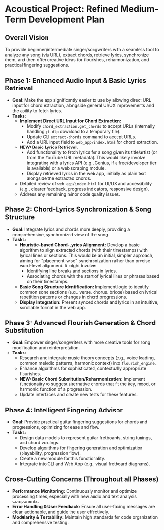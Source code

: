 # Acoustical Project: Refined Medium-Term Development Plan

## Overall Vision
To provide beginner/intermediate singer/songwriters with a seamless tool to analyze any song (via URL), extract chords, retrieve lyrics, synchronize them, and then offer creative ideas for flourishes, reharmonization, and practical fingering suggestions.

## Phase 1: Enhanced Audio Input & Basic Lyrics Retrieval
*   **Goal:** Make the app significantly easier to use by allowing direct URL input for chord extraction, alongside general UI/UX improvements and the ability to fetch lyrics.
*   **Tasks:**
    *   **Implement Direct URL Input for Chord Extraction:**
        *   Modify `chord_extraction.get_chords` to accept URLs (internally handling `yt-dlp` download to a temporary file).
        *   Update CLI `extract-chords` command to accept URLs.
        *   Add a URL input field to `web_app/index.html` for chord extraction.
    *   **NEW: Basic Lyrics Retrieval:**
        *   Add functionality to fetch lyrics for a song given its title/artist (or from the YouTube URL metadata). This would likely involve integrating with a lyrics API (e.g., Genius, if a free/developer tier is available) or a web scraping module.
        *   Display retrieved lyrics in the web app, initially as plain text alongside the extracted chords.
    *   Detailed review of `web_app/index.html` for UI/UX and accessibility (e.g., clearer feedback, progress indicators, responsive design).
    *   Address any remaining minor code quality issues.

## Phase 2: Chord-Lyrics Synchronization & Song Structure
*   **Goal:** Integrate lyrics and chords more deeply, providing a comprehensive, synchronized view of the song.
*   **Tasks:**
    *   **Heuristic-based Chord-Lyrics Alignment:** Develop a basic algorithm to align extracted chords (with their timestamps) with lyrical lines or sections. This would be an initial, simpler approach, aiming for "placement-wise" synchronization rather than precise word-level alignment. It might involve:
        *   Identifying line breaks and sections in lyrics.
        *   Associating chords with the start of lyrical lines or phrases based on their timestamps.
    *   **Basic Song Structure Identification:** Implement logic to identify common song sections (e.g., verse, chorus, bridge) based on lyrical repetition patterns or changes in chord progressions.
    *   **Display Integration:** Present synced chords and lyrics in an intuitive, scrollable format in the web app.

## Phase 3: Advanced Flourish Generation & Chord Substitution
*   **Goal:** Empower singer/songwriters with more creative tools for song modification and reinterpretation.
*   **Tasks:**
    *   Research and integrate music theory concepts (e.g., voice leading, common melodic patterns, harmonic context) into `flourish_engine`.
    *   Enhance algorithms for sophisticated, contextually appropriate flourishes.
    *   **NEW: Basic Chord Substitution/Reharmonization:** Implement functionality to suggest alternative chords that fit the key, mood, or harmonic function of a progression.
    *   Update interfaces and create new tests for these features.

## Phase 4: Intelligent Fingering Advisor
*   **Goal:** Provide practical guitar fingering suggestions for chords and progressions, optimizing for ease and flow.
*   **Tasks:**
    *   Design data models to represent guitar fretboards, string tunings, and chord voicings.
    *   Develop algorithms for fingering generation and optimization (playability, progression flow).
    *   Create a new module for this functionality.
    *   Integrate into CLI and Web App (e.g., visual fretboard diagrams).

## Cross-Cutting Concerns (Throughout all Phases)
*   **Performance Monitoring:** Continuously monitor and optimize processing times, especially with new audio and text analysis components.
*   **Error Handling & User Feedback:** Ensure all user-facing messages are clear, actionable, and guide the user effectively.
*   **Modularity & Testability:** Maintain high standards for code organization and comprehensive testing.
